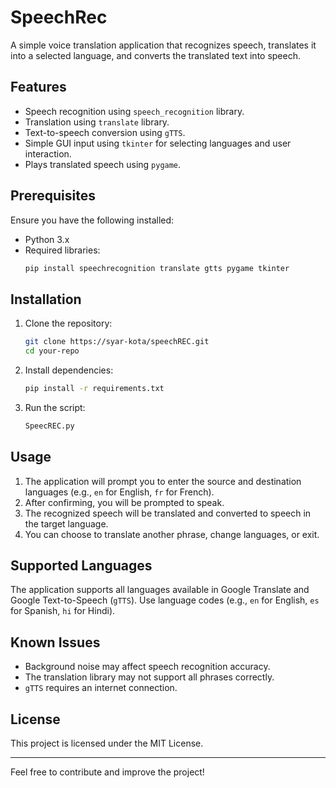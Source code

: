 # SpeechRec
A simple voice translation application that recognizes speech, translates it into a selected language, and converts the translated text into speech.

## Features
- Speech recognition using `speech_recognition` library.
- Translation using `translate` library.
- Text-to-speech conversion using `gTTS`.
- Simple GUI input using `tkinter` for selecting languages and user interaction.
- Plays translated speech using `pygame`.

## Prerequisites
Ensure you have the following installed:
- Python 3.x
- Required libraries:
  ```bash
  pip install speechrecognition translate gtts pygame tkinter
  ```

## Installation
1. Clone the repository:
   ```bash
   git clone https://syar-kota/speechREC.git
   cd your-repo
   ```
2. Install dependencies:
   ```bash
   pip install -r requirements.txt
   ```
3. Run the script:
   ```bash
   SpeecREC.py
   ```

## Usage
1. The application will prompt you to enter the source and destination languages (e.g., `en` for English, `fr` for French).
2. After confirming, you will be prompted to speak.
3. The recognized speech will be translated and converted to speech in the target language.
4. You can choose to translate another phrase, change languages, or exit.

## Supported Languages
The application supports all languages available in Google Translate and Google Text-to-Speech (`gTTS`). Use language codes (e.g., `en` for English, `es` for Spanish, `hi` for Hindi).

## Known Issues
- Background noise may affect speech recognition accuracy.
- The translation library may not support all phrases correctly.
- `gTTS` requires an internet connection.

## License
This project is licensed under the MIT License.


---
Feel free to contribute and improve the project!

